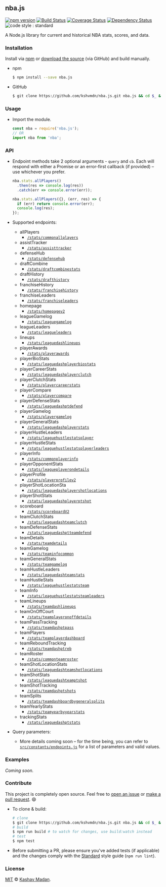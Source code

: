 ## nba.js 

[![npm version](https://badge.fury.io/js/nba.js.svg)](https://badge.fury.io/js/nba.js) [![Build Status](https://travis-ci.org/kshvmdn/nba.js.svg?branch=master)](https://travis-ci.org/kshvmdn/nba.js) [![Coverage Status](https://coveralls.io/repos/github/kshvmdn/nba.js/badge.svg?branch=master)](https://coveralls.io/github/kshvmdn/nba.js?branch=master) [![Dependency Status](https://img.shields.io/david/kshvmdn/nba.js.svg)](https://david-dm.org/kshvmdn/nba.js) ![code style : standard](https://img.shields.io/badge/code%20style-standard-brightgreen.svg)

A Node.js library for current and historical NBA stats, scores, and data.

### Installation

Install via [npm](https://npmjs.com/packages/nba.js) or [download the source](https://github.com/kshvmdn/nba.js/archive/master.zip) (via GitHub) and build manually.

- npm

  ```sh
  $ npm install --save nba.js
  ```

- GitHub

  ```sh
  $ git clone https://github.com/kshvmdn/nba.js.git nba.js && cd $_ && npm install
  ```

### Usage

- Import the module.

    ```js
    const nba = require('nba.js');
    // OR
    import nba from 'nba';
    ```

### API

- Endpoint methods take 2 optional arguments - `query` and `cb`. Each will respond with either a Promise or an error-first callback (if provided) – use whichever you prefer.

  ```js
  nba.stats.allPlayers()
    .then(res => console.log(res))
    .catch(err => console.error(err));
  ```

  ```js
  nba.stats.allPlayers({}, (err, res) => {
    if (err) return console.error(err);
    console.log(res);
  });
  ```

- Supported endpoints:

  + allPlayers
    * [`/stats/commonallplayers`](http://stats.nba.com/stats/commonallplayers)
  + assistTracker
    * [`/stats/assisttracker`](http://stats.nba.com/stats/assisttracker)
  + defenseHub
    * [`/stats/defensehub`](http://stats.nba.com/stats/defensehub)
  + draftCombine
    * [`/stats/draftcombinestats`](http://stats.nba.com/stats/draftcombinestats)
  + draftHistory
    * [`/stats/drafthistory`](http://stats.nba.com/stats/drafthistory)
  + franchiseHistory
    * [`/stats/franchisehistory`](http://stats.nba.com/stats/franchisehistory)
  + franchiseLeaders
    * [`/stats/franchiseleaders`](http://stats.nba.com/stats/franchiseleaders)
  + homepage
    * [`/stats/homepagev2`](http://stats.nba.com/stats/homepagev2)
  + leagueGamelog
    * [`/stats/leaguegamelog`](http://stats.nba.com/stats/leaguegamelog)
  + leagueLeaders
    * [`/stats/leagueleaders`](http://stats.nba.com/stats/leagueleaders)
  + lineups
    * [`/stats/leaguedashlineups`](http://stats.nba.com/stats/leaguedashlineups)
  + playerAwards
    * [`/stats/playerawards`](http://stats.nba.com/stats/playerawards)
  + playerBioStats
    * [`/stats/leaguedashplayerbiostats`](http://stats.nba.com/stats/leaguedashplayerbiostats)
  + playerCareerStats
    * [`/stats/leaguedashplayerclutch`](http://stats.nba.com/stats/leaguedashplayerclutch)
  + playerClutchStats
    * [`/stats/playercareerstats`](http://stats.nba.com/stats/playercareerstats)
  + playerCompare
    * [`/stats/playercompare`](http://stats.nba.com/stats/playercompare)
  + playerDefenseStats
    * [`/stats/leaguedashptdefend`](http://stats.nba.com/stats/leaguedashptdefend)
  + playerGamelog
    * [`/stats/playergamelog`](http://stats.nba.com/stats/playergamelog)
  + playerGeneralStats
    * [`/stats/leaguedashplayerstats`](http://stats.nba.com/stats/leaguedashplayerstats)
  + playerHustleLeaders
    * [`/stats/leaguehustlestatsplayer`](http://stats.nba.com/stats/leaguehustlestatsplayer)
  + playerHustleStats
    * [`/stats/leaguehustlestatsplayerleaders`](http://stats.nba.com/stats/leaguehustlestatsplayerleaders)
  + playerInfo
    * [`/stats/commonplayerinfo`](http://stats.nba.com/stats/commonplayerinfo)
  + playerOpponentStats
    * [`/stats/leagueplayerondetails`](http://stats.nba.com/stats/leagueplayerondetails)
  + playerProfile
    * [`/stats/playerprofilev2`](http://stats.nba.com/stats/playerprofilev2)
  + playerShotLocationSta
    * [`/stats/leaguedashplayershotlocations`](http://stats.nba.com/stats/leaguedashplayershotlocations)
  + playerShotStats
    * [`/stats/leaguedashplayerptshot`](http://stats.nba.com/stats/leaguedashplayerptshot)
  + scoreboard
    * [`/stats/scoreboardV2`](http://stats.nba.com/stats/scoreboardV2)
  + teamClutchStats
    * [`/stats/leaguedashteamclutch`](http://stats.nba.com/stats/leaguedashteamclutch)
  + teamDefenseStats
    * [`/stats/leaguedashptteamdefend`](http://stats.nba.com/stats/leaguedashptteamdefend)
  + teamDetails
    * [`/stats/teamdetails`](http://stats.nba.com/stats/teamdetails)
  + teamGamelog
    * [`/stats/teaminfocommon`](http://stats.nba.com/stats/teaminfocommon)
  + teamGeneralStats
    * [`/stats/teamgamelog`](http://stats.nba.com/stats/teamgamelog)
  + teamHustleLeaders
    * [`/stats/leaguedashteamstats`](http://stats.nba.com/stats/leaguedashteamstats)
  + teamHustleStats
    * [`/stats/leaguehustlestatsteam`](http://stats.nba.com/stats/leaguehustlestatsteam)
  + teamInfo
    * [`/stats/leaguehustlestatsteamleaders`](http://stats.nba.comstats/leaguehustlestatsteamleaders)
  + teamLineups
    * [`/stats/teamdashlineups`](http://stats.nba.com/stats/teamdashlineups)
  + teamOnOffCourt
    * [`/stats/teamplayeronoffdetails`](http://stats.nba.com/stats/teamplayeronoffdetails)
  + teamPassTracking
    * [`/stats/teamdashptpass`](http://stats.nba.com/stats/teamdashptpass)
  + teamPlayers
    * [`/stats/teamplayerdashboard`](http://stats.nba.com/stats/teamplayerdashboard)
  + teamReboundTracking
    * [`/stats/teamdashptreb`](http://stats.nba.com/stats/teamdashptreb)
  + teamRoster
    * [`/stats/commonteamroster`](http://stats.nba.com/stats/commonteamroster)
  + teamShotLocationStats
    * [`/stats/leaguedashteamshotlocations`](http://stats.nba.com/stats/leaguedashteamshotlocations)
  + teamShotStats
    * [`/stats/leaguedashteamptshot`](http://stats.nba.com/stats/leaguedashteamptshot)
  + teamShotTracking
    * [`/stats/teamdashptshots`](http://stats.nba.com/stats/teamdashptshots)
  + teamSplits
    * [`/stats/teamdashboardbygeneralsplits`](http://stats.nba.com/stats/teamdashboardbygeneralsplits)
  + teamYearlyStats
    * [`/stats/teamyearbyyearstats`](http://stats.nba.com/stats/teamyearbyyearstats)
  + trackingStats
    * [`/stats/leaguedashptstats`](http://stats.nba.com/stats/leaguedashptstats)

- Query parameters:

  + More details coming soon – for the time being, you can refer to [`src/constants/endpoints.js`](src/constants/endpoints.js) for a list of parameters and valid values.

### Examples

_Coming soon._

### Contribute

This project is completely open source. Feel free to [open an issue](https://github.com/kshvmdn/nba.js/issues) or [make a pull request](https://github.com/kshvmdn/nba.js/pulls). :smile:

- To clone & build:

  ```sh
  # clone
  $ git clone https://github.com/kshvmdn/nba.js.git nba.js && cd $_ && npm install
  # build
  $ npm run build # to watch for changes, use build:watch instead
  # test
  $ npm test
  ```

- Before submitting a PR, please ensure you've added tests (if applicable) and the changes comply with the [Standard](https://github.com/feross/standard) style guide (`npm run lint`).

### License

[MIT](./LICENSE) © [Kashav Madan](http://kshvmdn.com).
